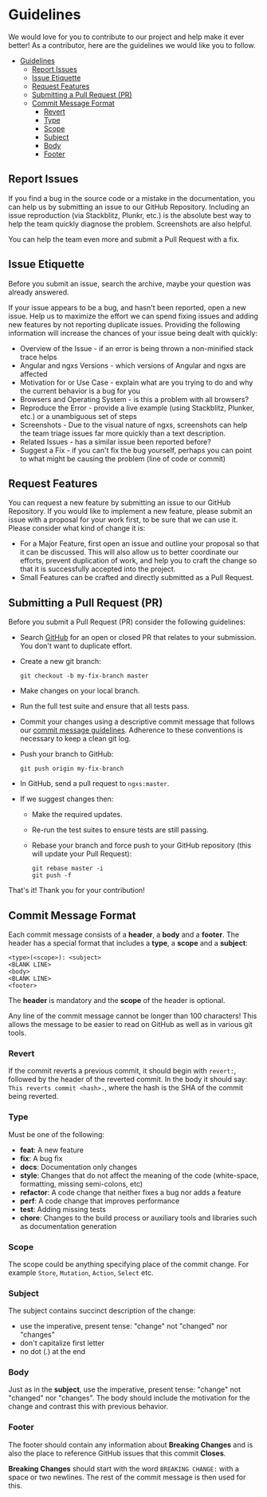 # Guidelines

We would love for you to contribute to our project and help make it ever better!
As a contributor, here are the guidelines we would like you to follow.

- [Guidelines](#guidelines)
  - [Report Issues](#report-issues)
  - [Issue Etiquette](#issue-etiquette)
  - [Request Features](#request-features)
  - [Submitting a Pull Request (PR)](#submitting-a-pull-request-pr)
  - [Commit Message Format](#commit-message-format)
    - [Revert](#revert)
    - [Type](#type)
    - [Scope](#scope)
    - [Subject](#subject)
    - [Body](#body)
    - [Footer](#footer)

## Report Issues

If you find a bug in the source code or a mistake in the documentation, you can help us
by submitting an issue to our GitHub Repository. Including an issue reproduction
(via Stackblitz, Plunkr, etc.) is the absolute best way to help the team quickly diagnose the
problem. Screenshots are also helpful.

You can help the team even more and submit a Pull Request with a fix.

## Issue Etiquette

Before you submit an issue, search the archive, maybe your question was already answered.

If your issue appears to be a bug, and hasn't been reported, open a new issue. Help us
to maximize the effort we can spend fixing issues and adding new features by not reporting
duplicate issues. Providing the following information will increase the chances of your issue being dealt with quickly:

- Overview of the Issue - if an error is being thrown a non-minified stack trace helps
- Angular and ngxs Versions - which versions of Angular and ngxs are affected
- Motivation for or Use Case - explain what are you trying to do and why the current behavior is a bug for you
- Browsers and Operating System - is this a problem with all browsers?
- Reproduce the Error - provide a live example (using Stackblitz, Plunker, etc.) or a unambiguous set of steps
- Screenshots - Due to the visual nature of ngxs, screenshots can help the team triage issues far more quickly than a text description.
- Related Issues - has a similar issue been reported before?
- Suggest a Fix - if you can't fix the bug yourself, perhaps you can point to what might be causing the problem (line of code or commit)

## Request Features

You can request a new feature by submitting an issue to our GitHub Repository.
If you would like to implement a new feature, please submit an issue with a proposal for your work first,
to be sure that we can use it. Please consider what kind of change it is:

- For a Major Feature, first open an issue and outline your proposal so that it can be discussed.
  This will also allow us to better coordinate our efforts, prevent duplication of work, and help you
  to craft the change so that it is successfully accepted into the project.
- Small Features can be crafted and directly submitted as a Pull Request.

## Submitting a Pull Request (PR)

Before you submit a Pull Request (PR) consider the following guidelines:

- Search [GitHub](https://github.com/amcdnl/ngxs/pulls) for an open or closed PR
  that relates to your submission. You don't want to duplicate effort.
- Create a new git branch:

  ```shell
  git checkout -b my-fix-branch master
  ```

- Make changes on your local branch.
- Run the full test suite and ensure that all tests pass.
- Commit your changes using a descriptive commit message that follows our
  [commit message guidelines](#commit-message-guidelines). Adherence to these conventions
  is necessary to keep a clean git log.

- Push your branch to GitHub:

  ```shell
  git push origin my-fix-branch
  ```

- In GitHub, send a pull request to `ngxs:master`.
- If we suggest changes then:

  - Make the required updates.
  - Re-run the test suites to ensure tests are still passing.
  - Rebase your branch and force push to your GitHub repository (this will update your Pull Request):

    ```shell
    git rebase master -i
    git push -f
    ```

That's it! Thank you for your contribution!

## Commit Message Format

Each commit message consists of a **header**, a **body** and a **footer**. The header has a special
format that includes a **type**, a **scope** and a **subject**:

```
<type>(<scope>): <subject>
<BLANK LINE>
<body>
<BLANK LINE>
<footer>
```

The **header** is mandatory and the **scope** of the header is optional.

Any line of the commit message cannot be longer than 100 characters! This allows the message to be easier
to read on GitHub as well as in various git tools.

### Revert

If the commit reverts a previous commit, it should begin with `revert:`, followed by the header of the reverted commit. In the body it should say: `This reverts commit <hash>.`, where the hash is the SHA of the commit being reverted.

### Type

Must be one of the following:

- **feat**: A new feature
- **fix**: A bug fix
- **docs**: Documentation only changes
- **style**: Changes that do not affect the meaning of the code (white-space, formatting, missing
  semi-colons, etc)
- **refactor**: A code change that neither fixes a bug nor adds a feature
- **perf**: A code change that improves performance
- **test**: Adding missing tests
- **chore**: Changes to the build process or auxiliary tools and libraries such as documentation
  generation

### Scope

The scope could be anything specifying place of the commit change. For example
`Store`, `Mutation`, `Action`, `Select` etc.

### Subject

The subject contains succinct description of the change:

- use the imperative, present tense: "change" not "changed" nor "changes"
- don't capitalize first letter
- no dot (.) at the end

### Body

Just as in the **subject**, use the imperative, present tense: "change" not "changed" nor "changes".
The body should include the motivation for the change and contrast this with previous behavior.

### Footer

The footer should contain any information about **Breaking Changes** and is also the place to
reference GitHub issues that this commit **Closes**.

**Breaking Changes** should start with the word `BREAKING CHANGE:` with a space or two newlines. The rest of the commit message is then used for this.
